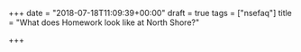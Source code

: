 +++
date = "2018-07-18T11:09:39+00:00"
draft = true
tags = ["nsefaq"]
title = "What does Homework look like at North Shore?"

+++
